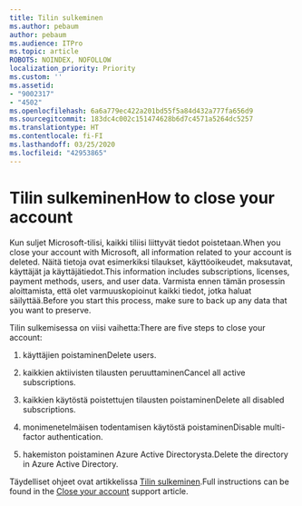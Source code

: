 ```yaml
---
title: Tilin sulkeminen
ms.author: pebaum
author: pebaum
ms.audience: ITPro
ms.topic: article
ROBOTS: NOINDEX, NOFOLLOW
localization_priority: Priority
ms.custom: ''
ms.assetid:
- "9002317"
- "4502"
ms.openlocfilehash: 6a6a779ec422a201bd55f5a84d432a777fa656d9
ms.sourcegitcommit: 183dc4c002c151474628b6d7c4571a5264dc5257
ms.translationtype: HT
ms.contentlocale: fi-FI
ms.lasthandoff: 03/25/2020
ms.locfileid: "42953865"
---
```

# <a name="how-to-close-your-account"></a><span data-ttu-id="9b43a-102">Tilin sulkeminen</span><span class="sxs-lookup"><span data-stu-id="9b43a-102">How to close your account</span></span>

<span data-ttu-id="9b43a-103">Kun suljet Microsoft-tilisi, kaikki tiliisi liittyvät tiedot poistetaan.</span><span class="sxs-lookup"><span data-stu-id="9b43a-103">When you close your account with Microsoft, all information related to your account is deleted.</span></span> <span data-ttu-id="9b43a-104">Näitä tietoja ovat esimerkiksi tilaukset, käyttöoikeudet, maksutavat, käyttäjät ja käyttäjätiedot.</span><span class="sxs-lookup"><span data-stu-id="9b43a-104">This information includes subscriptions, licenses, payment methods, users, and user data.</span></span> <span data-ttu-id="9b43a-105">Varmista ennen tämän prosessin aloittamista, että olet varmuuskopioinut kaikki tiedot, jotka haluat säilyttää.</span><span class="sxs-lookup"><span data-stu-id="9b43a-105">Before you start this process, make sure to back up any data that you want to preserve.</span></span>

<span data-ttu-id="9b43a-106">Tilin sulkemisessa on viisi vaihetta:</span><span class="sxs-lookup"><span data-stu-id="9b43a-106">There are five steps to close your account:</span></span>

1. <span data-ttu-id="9b43a-107">käyttäjien poistaminen</span><span class="sxs-lookup"><span data-stu-id="9b43a-107">Delete users.</span></span>

2. <span data-ttu-id="9b43a-108">kaikkien aktiivisten tilausten peruuttaminen</span><span class="sxs-lookup"><span data-stu-id="9b43a-108">Cancel all active subscriptions.</span></span>

3. <span data-ttu-id="9b43a-109">kaikkien käytöstä poistettujen tilausten poistaminen</span><span class="sxs-lookup"><span data-stu-id="9b43a-109">Delete all disabled subscriptions.</span></span>

4. <span data-ttu-id="9b43a-110">monimenetelmäisen todentamisen käytöstä poistaminen</span><span class="sxs-lookup"><span data-stu-id="9b43a-110">Disable multi-factor authentication.</span></span>

5. <span data-ttu-id="9b43a-111">hakemiston poistaminen Azure Active Directorysta.</span><span class="sxs-lookup"><span data-stu-id="9b43a-111">Delete the directory in Azure Active Directory.</span></span>

<span data-ttu-id="9b43a-112">Täydelliset ohjeet ovat artikkelissa [Tilin sulkeminen](https://docs.microsoft.com/microsoft-365/commerce/close-your-account).</span><span class="sxs-lookup"><span data-stu-id="9b43a-112">Full instructions can be found in the [Close your account](https://docs.microsoft.com/microsoft-365/commerce/close-your-account) support article.</span></span>
